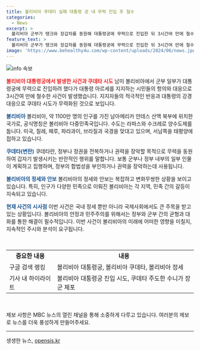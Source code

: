 ```yaml
---
title: 볼리비아 쿠데타 실패 대통령 궁 내 무력 진입 후 철수
categories:
  - News
excerpt: >
  볼리비아 군부가 탱크와 장갑차를 동원해 대통령궁에 무력으로 진입한 뒤 3시간여 만에 철수했습니다. 그러나 대통령의 강경 대응과 대통령 지지자들의 나와서 군부가 회군했습니다. 이에 쿠데타 주도한 수니가 장군을 전격 체포했습니다. MBC 뉴스는 24시간 여러분의 제보를 기다립니다. ▷ 전화 027844000 ▷ 이메일 mbcjebo@mbc.co.kr ▷ 카카오톡 @mbc제보
feature_text: >
  볼리비아 군부가 탱크와 장갑차를 동원해 대통령궁에 무력으로 진입한 뒤 3시간여 만에 철수했습니다. 그러나 대통령의 강경 대응과 대통령 지지자들의 나와서 군부가 회군했습니다. 이에 쿠데타 주도한 수니가 장군을 전격 체포했습니다. MBC 뉴스는 24시간 여러분의 제보를 기다립니다. ▷ 전화 027844000 ▷ 이메일 mbcjebo@mbc.co.kr ▷ 카카오톡 @mbc제보
image: 'https://www.behealthy4u.com/wp-content/uploads/2024/06/news.jpg'
---
```


<p><img src="https://www.behealthy4u.com/wp-content/uploads/2024/06/news.jpg" alt="info 속보" /></p>

<p><b><span style="color: #ee2323;">볼리비아 대통령궁에서 발생한 사건과 쿠데타 시도</span></b>
남미 볼리비아에서 군부 일부가 대통령궁에 무력으로 진입하려 했다가 대통령 아르세를 지지하는 시민들의 항의와 대응으로 3시간여 만에 철수한 사건이 발생했습니다. 지지자들의 적극적인 반응과 대통령의 강경 대응으로 쿠데타 시도가 무력화된 것으로 보입니다.</p>

<p><b><span style="color: #1a5490;">볼리비아</span></b>
볼리비아, 약 1100만 명의 인구를 가진 남아메리카 안데스 산맥 북부에 위치한 국가로, 공식명칭은 볼리비아 다중민족국입니다. 수도는 라파스와 수크레로 양수도제를 둡니다. 미국, 칠레, 페루, 파라과이, 브라질과 국경을 맞대고 있으며, 서남쪽을 태평양에 접하고 있습니다.</p>

<p><b><span style="color: #1a5490;">쿠데타(변란)</span></b>
쿠데타란, 정부나 정권을 전복하거나 권력을 장악할 목적으로 무력을 동원하여 갑자기 발생시키는 반란적인 행위를 말합니다. 보통 군부나 정부 내부의 일부 인물이 계획하고 집행하며, 정부의 합법성을 부인하거나 권력을 장악하는데 사용됩니다.</p>

<p><b><span style="color: #1a5490;">볼리비아의 정세와 안보</span></b>
볼리비아의 정세와 안보는 복잡하고 변화무쌍한 상황을 보이고 있습니다. 특히, 인구가 다양한 민족으로 이뤄진 볼리비아는 각 지역, 민족 간의 갈등이 지속되고 있습니다.</p>

<p><b><span style="color: #1a5490;">현재 사건의 시사점</span></b>
이번 사건은 국내 정세 뿐만 아니라 국제사회에서도 큰 주목을 받고 있는 상황입니다. 볼리비아의 안정과 민주주의를 위해서는 정부와 군부 간의 균형과 대화를 통한 해결이 필수적입니다. 이번 사건이 볼리비아의 미래에 어떠한 영향을 미칠지, 지속적인 주시와 분석이 요구됩니다.</p>

<p data-ke-size="size16">&nbsp;</p>

<table>
   <tbody>
      <tr>
         <td style="text-align: center; height: 17px;"><b>중요한 내용</b></td>
         <td style="text-align: center; height: 17px;"><b>내용</b></td>
      </tr>
      <tr>
         <td style="text-align: left;">구글 검색 랭킹</td>
         <td style="text-align: left;">볼리비아 대통령궁, 볼리비아 쿠데타, 볼리비아 정세</td>
      </tr>
      <tr>
         <td style="text-align: left;">기사 내 하이라이트</td>
         <td style="text-align: left;">볼리비아 대통령궁 진입 시도, 쿠데타 주도한 수니가 장군 체포</td>
      </tr>
   </tbody>
</table>

<p data-ke-size="size16">&nbsp;</p>

<p>제보 사항은 MBC 뉴스의 열린 채널을 통해 소중하게 다루고 있습니다. 여러분의 제보로 뉴스를 더욱 풍성하게 만들어주세요.</p>

<hr>
생생한 뉴스, <a href="https://opensis.kr" rel="dofollow">opensis.kr</a>


